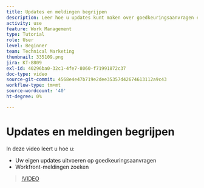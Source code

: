 ```yaml
---
title: Updates en meldingen begrijpen
description: Leer hoe u updates kunt maken over goedkeuringsaanvragen en hoe u meldingen kunt vinden in Workfront.
activity: use
feature: Work Management
type: Tutorial
role: User
level: Beginner
team: Technical Marketing
thumbnail: 335109.png
jira: KT-8809
exl-id: 40296ba0-32c1-4fe7-8060-f71991872c37
doc-type: video
source-git-commit: 4568e4e47b719e2dee35357d42674613112a9c43
workflow-type: tm+mt
source-wordcount: '40'
ht-degree: 0%

---
```


# Updates en meldingen begrijpen

In deze video leert u hoe u:

* Uw eigen updates uitvoeren op goedkeuringsaanvragen
* Workfront-meldingen zoeken

>[!VIDEO](https://video.tv.adobe.com/v/335109/?quality=12&learn=on&enablevpops)

<!--
learn more URLS
Tag others on updates
Update work
-->
